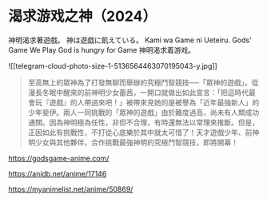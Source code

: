 # 渴求游戏之神（2024）

神明渴求著遊戲。
神は遊戯に飢えている。
Kami wa Game ni Ueteiru.
Gods' Game We Play
God is hungry for Game
神明渴求着游戏。

![[telegram-cloud-photo-size-1-5136564463070195043-y.jpg]]

> 至高無上的眾神為了打發無聊而舉辦的究極鬥智競技──「眾神的遊戲」。從漫長冬眠中醒來的前神明少女蕾茜，一開口就做出如此宣言：「把這時代最會玩『遊戲』的人帶過來吧！」被帶來見她的是被譽為「近年最強新人」的少年斐伊。兩人一同挑戰的「眾神的遊戲」由於難度過高，尚未有人類成功通關。因為神明極為任性，非但不合理，有時還無法以常理來推斷。但是，正因如此有挑戰性，不打從心底樂於其中就太可惜了！天才遊戲少年、前神明少女與其他夥伴，合作挑戰最強神明的究極鬥智競技，即將開幕！

https://godsgame-anime.com/

https://anidb.net/anime/17146

https://myanimelist.net/anime/50869/